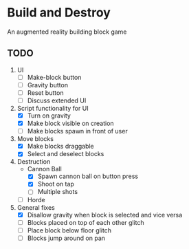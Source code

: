 # Build and Destroy

An augmented reality building block game

## TODO
1. UI
    - [ ] Make-block button
    - [ ] Gravity button
    - [ ] Reset button
    - [ ] Discuss extended UI

2. Script functionality for UI
    - [x] Turn on gravity
    - [x] Make block visible on creation
    - [ ] Make blocks spawn in front of user

3. Move blocks
    - [x] Make blocks draggable
    - [x] Select and deselect blocks

4. Destruction
    * Cannon Ball
        - [x] Spawn cannon ball on button press
        - [x] Shoot on tap
        - [ ] Multiple shots

    - [ ] Horde

5. General fixes
    - [x] Disallow gravity when block is selected and vice versa
    - [ ] Blocks placed on top of each other glitch
    - [ ] Place block below floor glitch
    - [ ] Blocks jump around on pan
